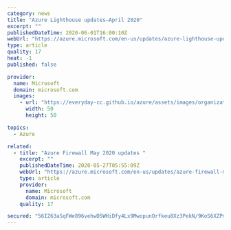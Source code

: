 ```yaml
---
category: news
title: "Azure Lighthouse updates—April 2020"
excerpt: ""
publishedDateTime: 2020-06-01T16:00:10Z
webUrl: "https://azure.microsoft.com/en-us/updates/azure-lighthouse-updates-april-2020/"
type: article
quality: 17
heat: -1
published: false

provider:
  name: Microsoft
  domain: microsoft.com
  images:
    - url: "https://everyday-cc.github.io/azure/assets/images/organizations/microsoft.com-50x50.jpg"
      width: 50
      height: 50

topics:
  - Azure

related:
  - title: "Azure Firewall May 2020 updates "
    excerpt: ""
    publishedDateTime: 2020-05-27T05:55:09Z
    webUrl: "https://azure.microsoft.com/en-us/updates/azure-firewall-may-2020-updates/"
    type: article
    provider:
      name: Microsoft
      domain: microsoft.com
    quality: 17

secured: "56IZ63aSqFWe896vehwD5WHiDfy4Lx9MwopunOrfkeu8Xz3PekN/9KoS6XZPmT1aQJl8db0vCF3KDcXmx7KoMJyGTNNsRfn+o2dD+vOPUkERruA++l6yz0R/zaFIEzmaA8SilMGj45KfurR6LbvEuM+RbnejgQZTDDmT4xbeeVBCYzWncPUtzuMVN+Bb5xb62BHQMjZ7J3CtvafxCedYRwQrcvrxownnS7gXRK67YTSeB5z72T+jRUoAlND0CTxE37PKmeoqbRslwtnjlJOpwBujx0cCfXKcwDAfsPpu+1GAzZFPyJ1lAMsyarT2wjjBnRtQKQ6cXJM0B/XHQDWqCQ==;5/PLFzyVRY/maKwWVS3mRw=="
---
```


